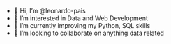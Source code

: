 - 👋 Hi, I’m @leonardo-pais
- 👀 I’m interested in Data and Web Development
- 🌱 I’m currently improving my Python, SQL skills
- 💞️ I’m looking to collaborate on anything data related
<!---
- 📫 How to reach me 
--->
<!---
leonardo-pais/leonardo-pais is a ✨ special ✨ repository because its `README.md` (this file) appears on your GitHub profile.
You can click the Preview link to take a look at your changes.
--->
